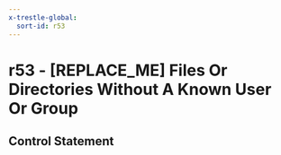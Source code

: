 ```yaml
---
x-trestle-global:
  sort-id: r53
---
```


# r53 - \[REPLACE_ME\] Files Or Directories Without A Known User Or Group

## Control Statement
